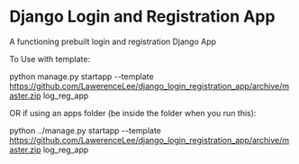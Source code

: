 # Django Login and Registration App
A functioning prebuilt login and registration Django App

To Use with template:

python manage.py startapp --template https://github.com/LawerenceLee/django_login_registration_app/archive/master.zip log_reg_app

OR if using an apps folder (be inside the folder when you run this): 

python ../manage.py startapp --template https://github.com/LawerenceLee/django_login_registration_app/archive/master.zip log_reg_app
